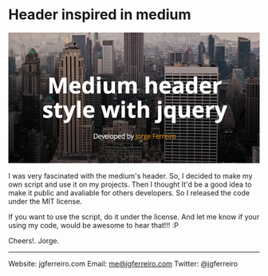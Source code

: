 Header inspired in medium
============================

![alt text](/images/git_image.jpg)

I was very fascinated with the medium's header. So, I decided to make my own script and use it on my projects. Then I thought It'd be a good idea to make it public and avaliable for others developers. So I released the code under the MIT license.

If you want to use the script, do it under the license. And let me know if your using my code, would be awesome to hear that!!! :P

Cheers!.
Jorge.

---

Website: jgferreiro.com 
Email: me@jgferreiro.com
Twitter: @jgferreiro
